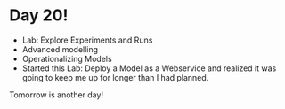 # Day 20!
* Lab: Explore Experiments and Runs
* Advanced modelling 
* Operationalizing Models
* Started this Lab: Deploy a Model as a Webservice and realized it was going to keep me up for longer than I had planned.

Tomorrow is another day! 

